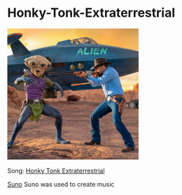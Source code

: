 # Honky-Tonk-Extraterrestrial

<img src="a-photo-of-a-cowboy-shooting-an-alien-with-a-shotg-zPX13c2nS22IWJKrqIkKHA-LRARCtYSRr212Z-qwJN6uw.jpeg" alt="Alien-Getting-Shot" style="width:300px;"/>


Song: [Honky Tonk Extraterrestrial](https://drive.google.com/file/d/1k843hZ9vtPoM9ccWjW0HjjKDQ6Vcp_Lf/view?usp=sharing)


[Suno](https://suno.com/create) 
Suno was used to create music

